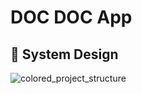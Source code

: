 # DOC DOC App

## 🎨 System Design
![colored_project_structure](https://github.com/mahmoudyoussef3/DOCDOC/assets/85374896/08d4cf77-c171-4046-bf13-b41ca2efe454)
